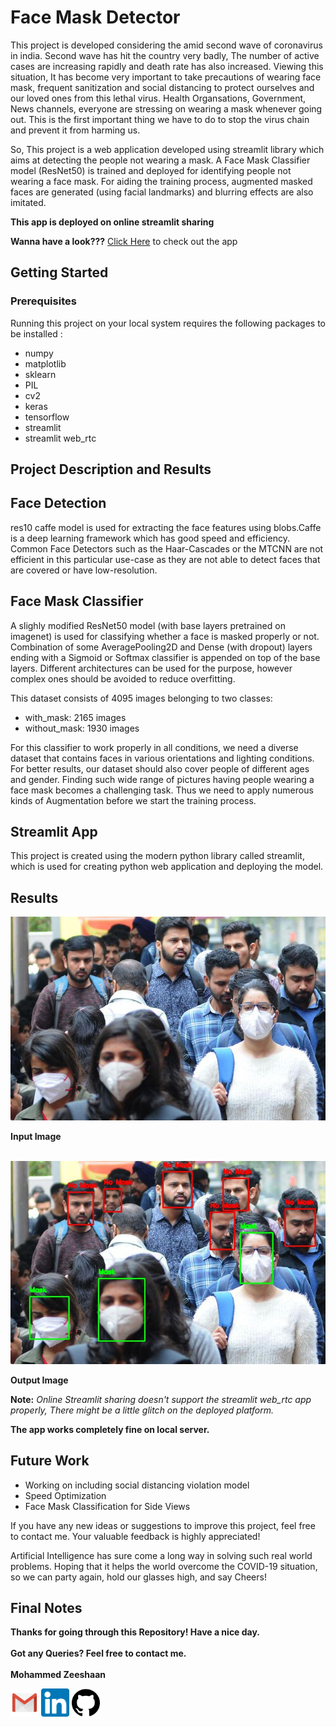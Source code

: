 # Face Mask Detector
 This project is developed considering the amid second wave of coronavirus in india. Second wave has hit the country very badly, The number of active cases are increasing rapidly and death rate has also increased. 
Viewing this situation, It has become very important to take precautions of wearing face mask, frequent sanitization and social distancing to protect ourselves and our loved ones from this lethal virus.
Health Organsations, Government, News channels, everyone are stressing on wearing a mask whenever going out. This is the first important thing we have to do to stop the virus chain and prevent it from harming us.

So, This project is a web application developed using streamlit library which aims at detecting the people not wearing a mask. A Face Mask Classifier model (ResNet50) is trained and deployed for identifying people not wearing a face mask. For aiding the training process, augmented masked faces are generated (using facial landmarks) and blurring effects are also imitated.

**This app is deployed on online streamlit sharing**

**Wanna have a look???** [Click Here](https://share.streamlit.io/zeeshaan28/face-mask-detector/main/app.py) to check out the app

## Getting Started

### Prerequisites
Running this project on your local system requires the following packages to be installed :

* numpy
* matplotlib
* sklearn
* PIL
* cv2
* keras
* tensorflow
* streamlit
* streamlit web_rtc


## Project Description and Results

## Face Detection
res10 caffe model is used for extracting the face features using blobs.Caffe is a deep learning framework which has good speed and efficiency. Common Face Detectors such as the Haar-Cascades or the MTCNN are not efficient in this particular use-case as they are not able to detect faces that are covered or have low-resolution.



## Face Mask Classifier
A slighly modified ResNet50 model (with base layers pretrained on imagenet) is used for classifying whether a face is masked properly or not. Combination of some AveragePooling2D and Dense (with dropout) layers ending with a Sigmoid or Softmax classifier is appended on top of the base layers. Different architectures can be used for the purpose, however complex ones should be avoided to reduce overfitting.

This dataset consists of 4095 images belonging to two classes:

* with_mask: 
2165 images
* without_mask: 
1930 images

For this classifier to work properly in all conditions, we need a diverse dataset that contains faces in various orientations and lighting conditions. For better results, our dataset should also cover people of different ages and gender. Finding such wide range of pictures having people wearing a face mask becomes a challenging task. Thus we need to apply numerous kinds of Augmentation before we start the training process.


## Streamlit App
This project is created using the modern python library called streamlit, which is used for creating python web application and deploying the model.


## Results

![Input Image](images/out.jpg?raw=true "Title")
<p align="left">
 <strong>Input Image</strong>
 </br>
</br>
</p>


![Output Image](images/result.jpeg)
<p align="left">
 <strong>Output Image</strong>
 </p>
 
 
 **Note:** *Online Streamlit sharing doesn't support the streamlit web_rtc app properly, There might be a little glitch on the deployed platform.*
 
 **The app works completely fine on local server.**

 
 
 
 ## Future Work
* Working on including social distancing violation model
* Speed Optimization
* Face Mask Classification for Side Views

If you have any new ideas or suggestions to improve this project, feel free to contact me. Your valuable feedback is highly appreciated!



Artificial Intelligence has sure come a long way in solving such real world problems. Hoping that it helps the world overcome the COVID-19 situation, so we can party again, hold our glasses high, and say Cheers!

## Final Notes
**Thanks for going through this Repository! Have a nice day.**</br>
</br>**Got any Queries? Feel free to contact me.**</br>
</br>**Mohammed Zeeshaan**
<p align="left">
<a href="mailto:zeeshaanuddin6@gmail.com"><img src="https://github.com/rohanrao619/Icons/blob/master/SVGs/Gmail.svg" height ="45" title="Gmail" alt="mailto:zeeshaanuddin6.com"></a>
 <a href="https://www.linkedin.com/in/mohammed-zeeshaan"><img src="https://github.com/rohanrao619/Icons/blob/master/SVGs/LinkedIn.svg" height ="45" title="LinkedIn" alt="https://www.linkedin.com/in/mohammed-zeeshaan"></a>
<a href="https://github.com/zeeshaan28"><img src="https://github.com/rohanrao619/Icons/blob/master/SVGs/GitHub.svg" height ="45" title="GitHub" alt="https://github.com/zeeshaan28"></a>

</p>
